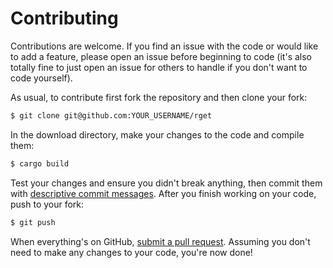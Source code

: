 Contributing
============

Contributions are welcome.  If you find an issue with the code or would like to
add a feature, please open an issue before beginning to code (it's also totally
fine to just open an issue for others to handle if you don't want to code
yourself).

As usual, to contribute first fork the repository and then clone your fork:
```bash
$ git clone git@github.com:YOUR_USERNAME/rget
```

In the download directory, make your changes to the code and compile them:
```bash
$ cargo build
```

Test your changes and ensure you didn't break anything, then commit them with
[descriptive commit messages](http://chris.beams.io/posts/git-commit/).  After
you finish working on your code, push to your fork:
```bash
$ git push
```

When everything's on GitHub,
[submit a pull request](https://github.com/Arcterus/rget/compare/).  Assuming
you don't need to make any changes to your code, you're now done!